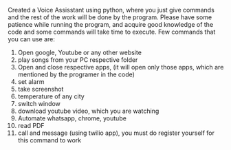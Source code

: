 Created a Voice Assisstant using python, where you just give commands and the rest of the work will be done by the program.
Please have some patience while running the program, and acquire good knowledge of the code and some commands will take time to execute.
Few commands that you can use are:
1. Open google, Youtube or any other website
2. play songs from your PC respective folder
3. Open and close respective apps, (it will open only those apps, which are mentioned by the programer in the code)
4. set alarm
5. take screenshot
6. temperature of any city
7. switch window
8. download youtube video, which you are watching
9. Automate whatsapp, chrome, youtube
10. read PDF
11. call and message (using twilio app), you must do register yourself for this command to work 
